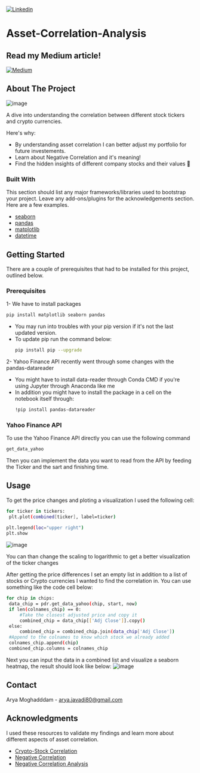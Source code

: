 [![Linkedin](https://img.shields.io/badge/LinkedIn-0077B5?style=for-the-badge&logo=linkedin&logoColor=white)](https://www.linkedin.com/in/aryajm/)
# Asset-Correlation-Analysis

<div id="top"></div>

<!--
*** I'm using markdown "reference style" links for readability.
*** Reference links are enclosed in brackets [ ] instead of parentheses ( ).
*** See the bottom of this document for the declaration of the reference variables
*** for contributors-url, forks-url, etc. This is an optional, concise syntax you may use.
*** https://www.markdownguide.org/basic-syntax/#reference-style-links
-->

<!-- PROJECT SHIELDS -->
<!--
*** I'm using markdown "reference style" links for readability.
*** Reference links are enclosed in brackets [ ] instead of parentheses ( ).
*** See the bottom of this document for the declaration of the reference variables
*** for contributors-url, forks-url, etc. This is an optional, concise syntax you may use.
*** https://www.markdownguide.org/basic-syntax/#reference-style-links
-->

## Read my Medium article!

[![Medium](https://img.shields.io/badge/Medium-12100E?style=for-the-badge&logo=medium&logoColor=white)](https://medium.com/@arya.javadi80/asset-correlation-analysis-bce2b58ee0ae)
<!-- ABOUT THE PROJECT -->
## About The Project

![image](https://user-images.githubusercontent.com/63557848/155867059-dfc4407f-6cb9-4fba-97c2-d1736b7feba8.png)


A dive into understanding the correlation between different stock tickers and crypto currencies.

Here's why:
* By understanding asset correlation I can better adjust my portfolio for future investements.
* Learn about Negative Correlation and it's meaning!
* Find the hidden insights of different company stocks and their values :thinking:



### Built With

This section should list any major frameworks/libraries used to bootstrap your project. Leave any add-ons/plugins for the acknowledgements section. Here are a few examples.

* [seaborn](https://seaborn.pydata.org/)
* [pandas](https://pandas.pydata.org/)
* [matplotlib](https://matplotlib.org/)
* [datetime](https://docs.python.org/3/library/datetime.html)



<!-- GETTING STARTED -->
## Getting Started

There are a couple of prerequisites that had to be installed for this project, outlined below.

### Prerequisites

1- We have to install packages
  ```sh
  pip install matplotlib seaborn pandas 
  ```
- You may run into troubles with your pip version if it's not the last updated version.
- To update pip run the command below:
  ```sh
  pip install pip --upgrade
  ```
2- Yahoo Finance API recently went through some changes with the pandas-datareader
- You might have to install data-reader through Conda CMD if you're using Jupyter through Anaconda like me
- In addition you might have to install the package in a cell on the notebook itself through:
  ```sh
  !pip install pandas-datareader
  ```
### Yahoo Finance API
To use the Yahoo Finance API directly you can use the following command
   ```sh
   get_data_yahoo
   ```
Then you can implement the data you want to read from the API by feeding the Ticker and the sart and finishing time.

<!-- USAGE EXAMPLES -->
## Usage

To get the price changes and ploting a visualization I used the following cell:
   ```sh
   for ticker in tickers:
    plt.plot(combined[ticker], label=ticker)
    
plt.legend(loc="upper right")
plt.show
   ```
   ![image](https://user-images.githubusercontent.com/63557848/155867635-a9cd66a5-c678-4577-a598-92bb212f5659.png)

   You can than change the scaling to logarithmic to get a better visualization of the ticker changes

After getting the price differences I set an empty list in addition to a list of stocks or Crypto currencies I wanted to find the correlation in.
You can use something like the code cell below:

   ```sh
for chip in chips:
    data_chip = pdr.get_data_yahoo(chip, start, now)
    if len(colnames_chip) == 0:
        #Take the closest adjusted price and copy it
        combined_chip = data_chip[['Adj Close']].copy()
    else:
        combined_chip = combined_chip.join(data_chip['Adj Close'])
    #Append to the colnames to know which stock we already added
    colnames_chip.append(chip)
    combined_chip.columns = colnames_chip
   ```
Next you can input the data in a combined list and visualize a seaborn heatmap, the result should look like below:
![image](https://user-images.githubusercontent.com/63557848/155867707-7831baf5-f0e5-4ba3-8ec7-935391428c83.png)


<!-- CONTACT -->
## Contact

Arya Moghadddam - arya.javadi80@gmail.com

<!-- ACKNOWLEDGMENTS -->
## Acknowledgments

I used these resources to validate my findings and learn more about different aspects of asset correlation.

* [Crypto-Stock Correlation](https://www.barrons.com/articles/crypto-and-stocks-look-increasingly-correlated-thats-raised-risk-fears-51642207952)
* [Negative Correlation](https://www.investopedia.com/ask/answers/040815/how-should-i-interpret-negative-correlation.asp)
* [Negative Correlation Analysis](https://learn.robinhood.com/articles/dhlLGCRuKy6YZY6k2bLPM/what-is-negative-correlation/)



<!-- MARKDOWN LINKS & IMAGES -->
<!-- https://www.markdownguide.org/basic-syntax/#reference-style-links -->
[contributors-shield]: https://img.shields.io/github/contributors/othneildrew/Best-README-Template.svg?style=for-the-badge
[contributors-url]: https://github.com/othneildrew/Best-README-Template/graphs/contributors
[forks-shield]: https://img.shields.io/github/forks/othneildrew/Best-README-Template.svg?style=for-the-badge
[forks-url]: https://github.com/othneildrew/Best-README-Template/network/members
[stars-shield]: https://img.shields.io/github/stars/othneildrew/Best-README-Template.svg?style=for-the-badge
[stars-url]: https://github.com/othneildrew/Best-README-Template/stargazers
[issues-shield]: https://img.shields.io/github/issues/othneildrew/Best-README-Template.svg?style=for-the-badge
[issues-url]: https://github.com/othneildrew/Best-README-Template/issues
[license-shield]: https://img.shields.io/github/license/othneildrew/Best-README-Template.svg?style=for-the-badge
[license-url]: https://github.com/othneildrew/Best-README-Template/blob/master/LICENSE.txt
[linkedin-shield]: https://img.shields.io/badge/-LinkedIn-black.svg?style=for-the-badge&logo=linkedin&colorB=555
[LinkedIn]: https://www.linkedin.com/in/aryajm/
[product-screenshot]: images/screenshot.png
[Medium]: https://medium.com/@arya.javadi80/asset-correlation-analysis-bce2b58ee0ae

